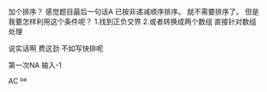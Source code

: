 加个排序？ 感觉题目最后一句话A 已按非递减顺序排序。 就不需要排序了。
但是我要怎样利用这个条件呢？
1.找到正负交界
2.或者转换成两个数组 直接针对数组处理

说实话啊  费这劲 不如写快排呢

第一次NA
输入-1

AC
ºª